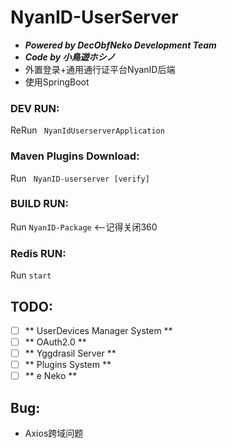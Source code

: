 # NyanID-UserServer
- ***Powered by DecObfNeko Development Team***
- ***Code by 小鳥遊ホシノ***
- 外置登录+通用通行证平台NyanID后端
- 使用SpringBoot

### DEV RUN:
ReRun ` NyanIdUserserverApplication`

### Maven Plugins Download:
Run ` NyanID-userserver [verify]`

### BUILD RUN:
Run `NyanID-Package`  <--记得关闭360
### Redis RUN:
Run `start`

## TODO:

- [ ] ** UserDevices Manager System **
- [ ] ** OAuth2.0  **
- [ ] ** Yggdrasil Server **
- [ ] ** Plugins System **
- [ ] ** e Neko **

## Bug:
- Axios跨域问题